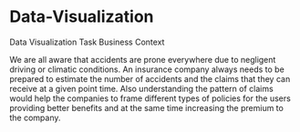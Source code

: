 # Data-Visualization
Data Visualization Task
Business Context 

We are all aware that accidents are prone everywhere due to negligent driving or climatic conditions. An insurance company always needs to be prepared to estimate the number of accidents and the claims that they can receive at a given point time. Also understanding the pattern of claims would help the companies to frame different types of policies for the users providing better benefits and at the same time increasing the premium to the company.
